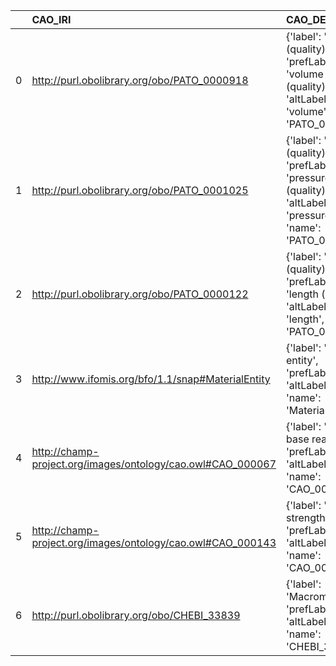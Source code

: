 |    | CAO_IRI                                                     | CAO_DESC                                                                                                           | SBO_IRI                              | SBO_DESC                        |
|---:|:------------------------------------------------------------|:-------------------------------------------------------------------------------------------------------------------|:-------------------------------------|:--------------------------------|
|  0 | http://purl.obolibrary.org/obo/PATO_0000918                 | {'label': 'volume (quality)', 'prefLabel': 'volume (quality)', 'altLabel': 'volume', 'name': 'PATO_0000918'}       | http://biomodels.net/SBO/SBO_0000468 | {'label': 'volume'}             |
|  1 | http://purl.obolibrary.org/obo/PATO_0001025                 | {'label': 'pressure (quality)', 'prefLabel': 'pressure (quality)', 'altLabel': 'pressure', 'name': 'PATO_0001025'} | http://biomodels.net/SBO/SBO_0000279 | {'label': 'pressure'}           |
|  2 | http://purl.obolibrary.org/obo/PATO_0000122                 | {'label': 'length (quality)', 'prefLabel': 'length (quality)', 'altLabel': 'length', 'name': 'PATO_0000122'}       | http://biomodels.net/SBO/SBO_0000466 | {'label': 'length'}             |
|  3 | http://www.ifomis.org/bfo/1.1/snap#MaterialEntity           | {'label': 'Material entity', 'prefLabel': None, 'altLabel': None, 'name': 'MaterialEntity'}                        | http://biomodels.net/SBO/SBO_0000240 | {'label': 'Material entity'}    |
|  4 | http://champ-project.org/images/ontology/cao.owl#CAO_000067 | {'label': 'Acid-base reaction', 'prefLabel': None, 'altLabel': None, 'name': 'CAO_000067'}                         | http://biomodels.net/SBO/SBO_0000208 | {'label': 'Acid-base reaction'} |
|  5 | http://champ-project.org/images/ontology/cao.owl#CAO_000143 | {'label': 'Ionic strength', 'prefLabel': None, 'altLabel': None, 'name': 'CAO_000143'}                             | http://biomodels.net/SBO/SBO_0000623 | {'label': 'Ionic strength'}     |
|  6 | http://purl.obolibrary.org/obo/CHEBI_33839                  | {'label': 'Macromolecule', 'prefLabel': None, 'altLabel': None, 'name': 'CHEBI_33839'}                             | http://biomodels.net/SBO/SBO_0000245 | {'label': 'Macromolecule'}      |